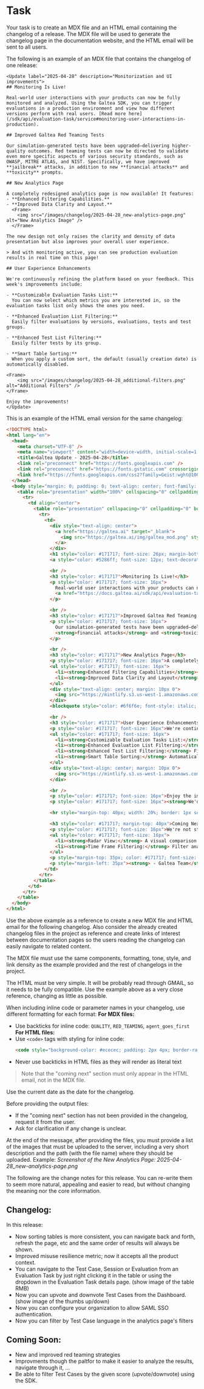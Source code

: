 # Task

Your task is to create an MDX file and an HTML email containing the changelog of a release. The MDX file will be used to generate the changelog page in the documentation website, and the HTML email will be sent to all users.

The following is an example of an MDX file that contains the changelog of one release:
```mdx
<Update label="2025-04-28" description="Monitorization and UI improvements">
## Monitoring Is Live!

Real-world user interactions with your products can now be fully monitored and analyzed. Using the Galtea SDK, you can trigger evaluations in a production environment and view how different versions perform with real users. [Read more here](/sdk/api/evaluation-task/service#monitoring-user-interactions-in-production).

## Improved Galtea Red Teaming Tests

Our simulation-generated tests have been upgraded—delivering higher-quality outcomes. Red teaming tests can now be directed to validate even more specific aspects of various security standards, such as OWASP, MITRE ATLAS, and NIST. Specifically, we have improved **jailbreak** attacks, in addition to new **financial attacks** and **toxicity** prompts.

## New Analytics Page

A completely redesigned analytics page is now available! It features:
- **Enhanced Filtering Capabilities.**
- **Improved Data Clarity and Layout.**  
  <Frame>
    <img src="/images/changelog/2025-04-28_new-analytics-page.png" alt="New Analytics Image" />
  </Frame>

The new design not only raises the clarity and density of data presentation but also improves your overall user experience.

> And with monitoring active, you can see production evaluation results in real time on this page!

## User Experience Enhancements

We're continuously refining the platform based on your feedback. This week's improvements include:

- **Customizable Evaluation Tasks List:**  
  You can now select which metrics you are interested in, so the evaluation tasks list only shows the ones you need.

- **Enhanced Evaluation List Filtering:**  
  Easily filter evaluations by versions, evaluations, tests and test groups.

- **Enhanced Test List Filtering:**  
  Easily filter tests by its group.

- **Smart Table Sorting:**  
  When you apply a custom sort, the default (usually creation date) is automatically disabled.

<Frame>
    <img src="/images/changelog/2025-04-28_additional-filters.png" alt="Additional Filters" />
</Frame>

Enjoy the improvements!
</Update>
```

This is an example of the HTML email version for the same changelog:
```html
<!DOCTYPE html>
<html lang="en">
  <head>
    <meta charset="UTF-8" />
    <meta name="viewport" content="width=device-width, initial-scale=1.0" />
    <title>Galtea Update - 2025-04-28</title>
    <link rel="preconnect" href="https://fonts.googleapis.com" />
    <link rel="preconnect" href="https://fonts.gstatic.com" crossorigin />
    <link href="https://fonts.googleapis.com/css2?family=Geist:wght@100..900&display=swap" rel="stylesheet" />
  </head>
  <body style="margin: 0; padding: 0; text-align: center; font-family: Geist, Poppins, Arial, sans-serif; background-color: #f6f6f5">
    <table role="presentation" width="100%" cellspacing="0" cellpadding="0" border="0">
      <tr>
        <td align="center">
          <table role="presentation" cellspacing="0" cellpadding="0" border="0" style="background-color: #f9f8f4; text-align: left; margin: 20px; padding: 20px; border: 1px solid #e4e4e7; border-radius: 10px; max-width: 600px">
            <tr>
              <td>
                <div style="text-align: center">
                  <a href="https://galtea.ai" target="_blank">
                    <img src="https://galtea.ai/img/galtea_mod.png" style="width: 250px; height: auto" />
                  </a>
                </div>
                <h1 style="color: #171717; font-size: 26px; margin-bottom: 0px">Monitorization and UI Improvements</h1>
                <a style="color: #5286ff; font-size: 12px; text-decoration: none" href="https://docs.galtea.ai/changelog#2025-04-28">2025-04-28</a>

                <br />
                <h3 style="color: #171717">Monitoring Is Live!</h3>
                <p style="color: #171717; font-size: 16px">
                  Real-world user interactions with your products can now be fully monitored and analyzed. Using the Galtea SDK, you can trigger evaluations in a production environment and view how different versions perform with real users.
                  <a href="https://docs.galtea.ai/sdk/api/evaluation-task/service#monitoring-user-interactions-in-production" style="color: #5286ff">Read more here</a>.
                </p>

                <br />
                <h3 style="color: #171717">Improved Galtea Red Teaming Tests</h3>
                <p style="color: #171717; font-size: 16px">
                  Our simulation-generated tests have been upgraded—delivering higher-quality outcomes. Red teaming tests can now validate more specific aspects of standards such as OWASP, MITRE ATLAS, and NIST. We've improved <strong>jailbreak</strong> attacks, and added new
                  <strong>financial attacks</strong> and <strong>toxicity</strong> prompts.
                </p>

                <br />
                <h3 style="color: #171717">New Analytics Page</h3>
                <p style="color: #171717; font-size: 16px">A completely redesigned analytics page is now available! It features:</p>
                <ul style="color: #171717; font-size: 16px">
                  <li><strong>Enhanced Filtering Capabilities</strong></li>
                  <li><strong>Improved Data Clarity and Layout</strong></li>
                </ul>
                <div style="text-align: center; margin: 10px 0">
                  <img src="https://mintlify.s3.us-west-1.amazonaws.com/galtea/images/changelog/2025-04-28_new-analytics-page.png" alt="New Analytics Page" style="max-width: 100%; height: auto; border-radius: 8px" />
                </div>
                <blockquote style="color: #6f6f6e; font-style: italic; font-size: 14px; margin-top: 10px">And with monitoring active, you can see production evaluation results in real time on this page!</blockquote>

                <br />
                <h3 style="color: #171717">User Experience Enhancements</h3>
                <p style="color: #171717; font-size: 16px">We're continuously refining the platform based on your feedback. This week's improvements include:</p>
                <ul style="color: #171717; font-size: 16px">
                  <li><strong>Customizable Evaluation Tasks List:</strong> Show only the metrics you need.</li>
                  <li><strong>Enhanced Evaluation List Filtering:</strong> Filter by versions, evaluations, tests, and test groups.</li>
                  <li><strong>Enhanced Test List Filtering:</strong> Filter tests by their group.</li>
                  <li><strong>Smart Table Sorting:</strong> Automatically disables default sorting when custom sorting is applied.</li>
                </ul>
                <div style="text-align: center; margin: 10px 0">
                  <img src="https://mintlify.s3.us-west-1.amazonaws.com/galtea/images/changelog/2025-04-28_additional-filters.png" alt="Additional Filters" style="max-width: 100%; height: auto; border-radius: 8px" />
                </div>

                <br />
                <p style="color: #171717; font-size: 16px">Enjoy the improvements!</p>
                <p style="color: #171717; font-size: 16px"><strong>We'd love to hear your thoughts</strong> on these new features. Just reply to this email or ping us in the Slack or Discord channels.</p>

                <hr style="margin-top: 40px; width: 20%; border: 1px solid #e4e4e7" />

                <h3 style="color: #171717; margin-top: 40px">Coming Next</h3>
                <p style="color: #171717; font-size: 16px">We're not stopping here! Soon you'll see new capabilities on the analytics page:</p>
                <ul style="color: #171717; font-size: 16px">
                  <li><strong>Radar View:</strong> A visual comparison of metrics to quickly assess model performance.</li>
                  <li><strong>Time Frame Filtering:</strong> Filter analytics data by date ranges to track progress over time.</li>
                </ul>
                <p style="margin-top: 35px; color: #171717; font-size: 16px">Stay tuned!</p>
                <p style="margin-left: 35px"><strong> - Galtea Team</strong></p>
              </td>
            </tr>
          </table>
        </td>
      </tr>
    </table>
  </body>
</html>
```
Use the above example as a reference to create a new MDX file and HTML email for the following changelog. Also consider the already created changelog files in the project as reference and create links of interest between documentation pages so the users reading the changelog can easily navigate to related content.

The MDX file must use the same components, formatting, tone, style, and link density as the example provided and the rest of changelogs in the project.

The HTML must be very simple. It will be probably read through GMAIL, so it needs to be fully compatible. Use the example above as a very close reference, changing as little as possible.

When including inline code or parameter names in your changelog, use different formatting for each format:
**For MDX files:**
- Use backticks for inline code: `QUALITY`, `RED_TEAMING`, `agent_goes_first`
**For HTML files:**
- Use `<code>` tags with styling for inline code: 
  ```html
  <code style="background-color: #ececec; padding: 2px 4px; border-radius: 3px; font-family: 'Courier New', monospace; font-size: 14px; color: #444;">QUALITY</code>
  ```
- Never use backticks in HTML files as they will render as literal text

> Note that the "coming next" section must only appear in the HTML email, not in the MDX file.

Use the current date as the date for the changelog.

Before providing the output files: 
 - If the "coming next" section has not been provided in the changelog, request it from the user.
 - Ask for clarification if any change is unclear.

At the end of the message, after providing the files, you must provide a list of the images that must be uploaded to the server, including a very short description and the path (with the file name) where they should be uploaded. Example: *Screenshot of the New Analytics Page: 2025-04-28_new-analytics-page.png*

The following are the change notes for this release. You can re-write them to seem more natural, appealing and easier to read, but without changing the meaning nor the core information.

## Changelog:
In this release:
- Now sorting tables is more consistent, you can navigate back and forth, refresh the page, etc and the same order of results will always be shown.
- Improved misuse resilience metric; now it accepts all the product context.
- You can navigate to the Test Case, Session or Evaluation from an Evaluation Task by just right clicking it in the table or using the dropdown in the Evaluation Task details page. (show image of the table RMB)
- Now you can upvote and downvote Test Cases from the Dashboard. (show image of the thumbs up/down)
- Now you can configure your organization to allow SAML SSO authentication.
- Now you can filter by Test Case language in the analytics page's filters

## Coming Soon:
* New and improved red teaming strategies
* Improvments though the paltfor to make it easier to analyze the results, navigate through it, ...
* Be able to filter Test Cases by the given score (upvote/downvote) using the SDK.
